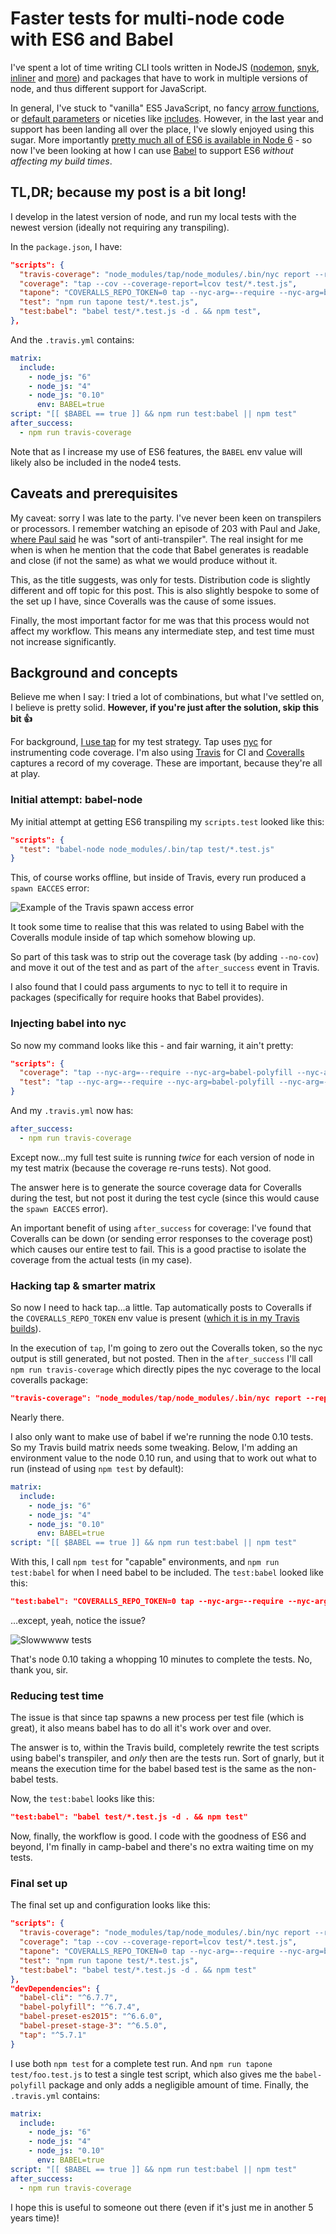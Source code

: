 # Faster tests for multi-node code with ES6 and Babel

I've spent a lot of time writing CLI tools written in NodeJS ([nodemon](https://github.com/remy/nodemon), [snyk](https://github.com/Snyk/snyk), [inliner](https://github.com/remy/inliner) and [more](https://github.com/remy/clite)) and packages that have to work in multiple versions of node, and thus different support for JavaScript.

In general, I've stuck to "vanilla" ES5 JavaScript, no fancy [arrow functions](https://developer.mozilla.org/en/docs/Web/JavaScript/Reference/Functions/Arrow_functions), or [default parameters](https://developer.mozilla.org/en/docs/Web/JavaScript/Reference/Functions/Default_parameters) or niceties like [includes](https://developer.mozilla.org/en/docs/Web/JavaScript/Reference/Global_Objects/String/includes). However, in the last year and support has been landing all over the place, I've slowly enjoyed using this sugar. More importantly [pretty much all of ES6 is available in Node 6](http://node.green/) - so now I've been looking at how I can use [Babel](https://babeljs.io/) to support ES6 *without affecting my build times*.

<!--more-->

## TL,DR; because my post is a bit long!

I develop in the latest version of node, and run my local tests with the newest version (ideally not requiring any transpiling).

In the `package.json`, I have:

```json
"scripts": {
  "travis-coverage": "node_modules/tap/node_modules/.bin/nyc report --reporter=text-lcov | node_modules/tap/node_modules/.bin/coveralls",
  "coverage": "tap --cov --coverage-report=lcov test/*.test.js",
  "tapone": "COVERALLS_REPO_TOKEN=0 tap --nyc-arg=--require --nyc-arg=babel-polyfill --timeout=60 --cov --coverage-report=text-summary",
  "test": "npm run tapone test/*.test.js",
  "test:babel": "babel test/*.test.js -d . && npm test",
},
```

And the `.travis.yml` contains:

```yaml
matrix:
  include:
    - node_js: "6"
    - node_js: "4"
    - node_js: "0.10"
      env: BABEL=true
script: "[[ $BABEL == true ]] && npm run test:babel || npm test"
after_success:
  - npm run travis-coverage
```

Note that as I increase my use of ES6 features, the `BABEL` env value will likely also be included in the node4 tests.

## Caveats and prerequisites

My caveat: sorry I was late to the party. I've never been keen on transpilers or processors. I remember watching an episode of 203 with Paul and Jake, [where Paul said](https://youtu.be/pLLLf1QPgoU?t=56s) he was "sort of anti-transpiler". The real insight for me when is when he mention that the code that Babel generates is readable and close (if not the same) as what we would produce without it.

This, as the title suggests, was only for tests. Distribution code is slightly different and off topic for this post. This is also slightly bespoke to some of the set up I have, since Coveralls was the cause of some issues.

Finally, the most important factor for me was that this process would not affect my workflow. This means any intermediate step, and test time must not increase significantly.

## Background and concepts

Believe me when I say: I tried a lot of combinations, but what I've settled on, I believe is pretty solid. **However, if you're just after the solution, skip this bit 👍**

For background, [I use tap](https://remysharp.com/2016/02/08/testing-tape-vs-tap) for my test strategy. Tap uses [nyc](https://www.npmjs.com/package/nyc) for instrumenting code coverage. I'm also using [Travis](https://travis-ci.org) for CI and [Coveralls](https://coveralls.io) captures a record of my coverage. These are important, because they're all at play.

### Initial attempt: babel-node

My initial attempt at getting ES6 transpiling my `scripts.test` looked like this:

```json
"scripts": {
  "test": "babel-node node_modules/.bin/tap test/*.test.js"
}
```

This, of course works offline, but inside of Travis, every run produced a `spawn EACCES` error:

![Example of the Travis spawn access error](/images/spawn-access-failure.gif)

It took some time to realise that this was related to using Babel with the Coveralls module inside of tap which somehow blowing up.

So part of this task was to strip out the coverage task (by adding `--no-cov`) and move it out of the test and as part of the `after_success` event in Travis.

I also found that I could pass arguments to nyc to tell it to require in packages (specifically for require hooks that Babel provides).

### Injecting babel into nyc

So now my command looks like this - and fair warning, it ain't pretty:

```json
"scripts": {
  "coverage": "tap --nyc-arg=--require --nyc-arg=babel-polyfill --nyc-arg=--require --nyc-arg=babel-register --cov --coverage-report=lcov",
  "test": "tap --nyc-arg=--require --nyc-arg=babel-polyfill --nyc-arg=--require --nyc-arg=babel-register test/*.test.js --no-cov",
}
```

And my `.travis.yml` now has:

```yaml
after_success:
  - npm run travis-coverage
```

Except now…my full test suite is running *twice* for each version of node in my test matrix (because the coverage re-runs tests). Not good.

The answer here is to generate the source coverage data for Coveralls during the test, but not post it during the test cycle (since this would cause the `spawn EACCES` error).

An important benefit of using `after_success` for coverage: I've found that Coveralls can be down (or sending error responses to the coverage post) which causes our entire test to fail. This is a good practise to isolate the coverage from the actual tests (in my case).

### Hacking tap & smarter matrix

So now I need to hack tap…a little. Tap automatically posts to Coveralls if the `COVERALLS_REPO_TOKEN` env value is present ([which it is in my Travis builds](https://remysharp.com/2015/12/14/my-node-test-strategy#code-coverage)).

In the execution of `tap`, I'm going to zero out the Coveralls token, so the nyc output is still generated, but not posted. Then in the `after_success` I'll call `npm run travis-coverage` which directly pipes the nyc coverage to the local coveralls package:

```json
"travis-coverage": "node_modules/tap/node_modules/.bin/nyc report --reporter=text-lcov | node_modules/tap/node_modules/.bin/coveralls"
```

Nearly there.

I also only want to make use of babel if we're running the node 0.10 tests. So my Travis build matrix needs some tweaking. Below, I'm adding an environment value to the node 0.10 run, and using that to work out what to run (instead of using `npm test` by default):

```yaml
matrix:
  include:
    - node_js: "6"
    - node_js: "4"
    - node_js: "0.10"
      env: BABEL=true
script: "[[ $BABEL == true ]] && npm run test:babel || npm test"
```

With this, I call `npm test` for "capable" environments, and `npm run test:babel` for when I need babel to be included. The `test:babel` looked like this:

```json
"test:babel": "COVERALLS_REPO_TOKEN=0 tap --nyc-arg=--require --nyc-arg=babel-register,babel-polyfill --timeout=60 --cov --coverage-report=text-summary test/*.test.js"
```

…except, yeah, notice the issue?

![Slowwwww tests](/images/slow-babel-test.gif)

That's node 0.10 taking a whopping 10 minutes to complete the tests. No, thank you, sir.

### Reducing test time

The issue is that since tap spawns a new process per test file (which is great), it also means babel has to do all it's work over and over.

The answer is to, within the Travis build, completely rewrite the test scripts using babel's transpiler, and *only* then are the tests run. Sort of gnarly, but it means the execution time for the babel based test is the same as the non-babel tests.

Now, the `test:babel` looks like this:

```json
"test:babel": "babel test/*.test.js -d . && npm test"
```

Now, finally, the workflow is good. I code with the goodness of ES6 and beyond, I'm finally in camp-babel and there's no extra waiting time on my tests.

### Final set up

The final set up and configuration looks like this:

```json
"scripts": {
  "travis-coverage": "node_modules/tap/node_modules/.bin/nyc report --reporter=text-lcov | node_modules/tap/node_modules/.bin/coveralls",
  "coverage": "tap --cov --coverage-report=lcov test/*.test.js",
  "tapone": "COVERALLS_REPO_TOKEN=0 tap --nyc-arg=--require --nyc-arg=babel-polyfill --timeout=60 --cov --coverage-report=text-summary",
  "test": "npm run tapone test/*.test.js",
  "test:babel": "babel test/*.test.js -d . && npm test"
},
"devDependencies": {
  "babel-cli": "^6.7.7",
  "babel-polyfill": "^6.7.4",
  "babel-preset-es2015": "^6.6.0",
  "babel-preset-stage-3": "^6.5.0",
  "tap": "^5.7.1"
}
```

I use both `npm test` for a complete test run. And `npm run tapone test/foo.test.js` to test a single test script, which also gives me the `babel-polyfill` package and only adds a negligible amount of time. Finally, the `.travis.yml` contains:

```yaml
matrix:
  include:
    - node_js: "6"
    - node_js: "4"
    - node_js: "0.10"
      env: BABEL=true
script: "[[ $BABEL == true ]] && npm run test:babel || npm test"
after_success:
  - npm run travis-coverage
```

I hope this is useful to someone out there (even if it's just me in another 5 years time)!
